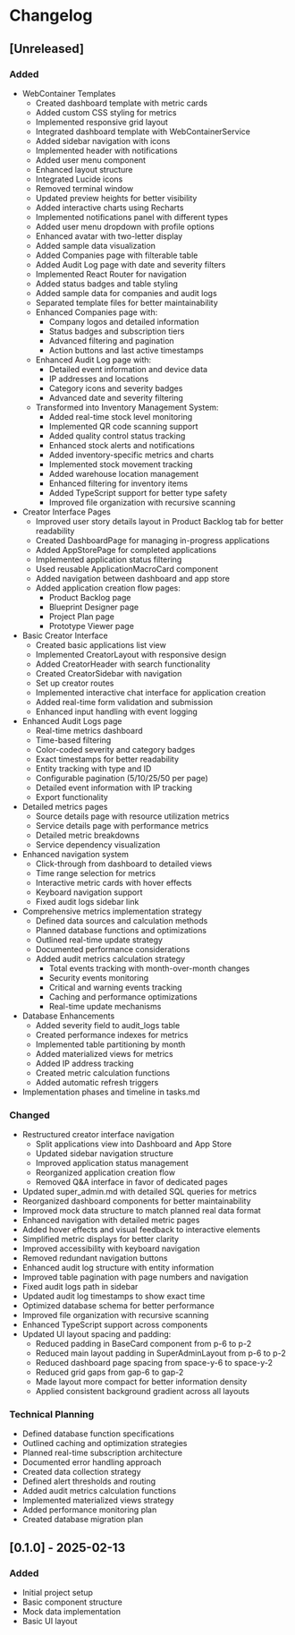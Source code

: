 # Changelog

## [Unreleased]

### Added
- WebContainer Templates
  - Created dashboard template with metric cards
  - Added custom CSS styling for metrics
  - Implemented responsive grid layout
  - Integrated dashboard template with WebContainerService
  - Added sidebar navigation with icons
  - Implemented header with notifications
  - Added user menu component
  - Enhanced layout structure
  - Integrated Lucide icons
  - Removed terminal window
  - Updated preview heights for better visibility
  - Added interactive charts using Recharts
  - Implemented notifications panel with different types
  - Added user menu dropdown with profile options
  - Enhanced avatar with two-letter display
  - Added sample data visualization
  - Added Companies page with filterable table
  - Added Audit Log page with date and severity filters
  - Implemented React Router for navigation
  - Added status badges and table styling
  - Added sample data for companies and audit logs
  - Separated template files for better maintainability
  - Enhanced Companies page with:
    - Company logos and detailed information
    - Status badges and subscription tiers
    - Advanced filtering and pagination
    - Action buttons and last active timestamps
  - Enhanced Audit Log page with:
    - Detailed event information and device data
    - IP addresses and locations
    - Category icons and severity badges
    - Advanced date and severity filtering
  - Transformed into Inventory Management System:
    - Added real-time stock level monitoring
    - Implemented QR code scanning support
    - Added quality control status tracking
    - Enhanced stock alerts and notifications
    - Added inventory-specific metrics and charts
    - Implemented stock movement tracking
    - Added warehouse location management
    - Enhanced filtering for inventory items
    - Added TypeScript support for better type safety
    - Improved file organization with recursive scanning
- Creator Interface Pages
  - Improved user story details layout in Product Backlog tab for better readability
  - Created DashboardPage for managing in-progress applications
  - Added AppStorePage for completed applications
  - Implemented application status filtering
  - Used reusable ApplicationMacroCard component
  - Added navigation between dashboard and app store
  - Added application creation flow pages:
    - Product Backlog page
    - Blueprint Designer page
    - Project Plan page
    - Prototype Viewer page
- Basic Creator Interface
  - Created basic applications list view
  - Implemented CreatorLayout with responsive design
  - Added CreatorHeader with search functionality
  - Created CreatorSidebar with navigation
  - Set up creator routes
  - Implemented interactive chat interface for application creation
  - Added real-time form validation and submission
  - Enhanced input handling with event logging
- Enhanced Audit Logs page
  - Real-time metrics dashboard
  - Time-based filtering
  - Color-coded severity and category badges
  - Exact timestamps for better readability
  - Entity tracking with type and ID
  - Configurable pagination (5/10/25/50 per page)
  - Detailed event information with IP tracking
  - Export functionality
- Detailed metrics pages
  - Source details page with resource utilization metrics
  - Service details page with performance metrics
  - Detailed metric breakdowns
  - Service dependency visualization
- Enhanced navigation system
  - Click-through from dashboard to detailed views
  - Time range selection for metrics
  - Interactive metric cards with hover effects
  - Keyboard navigation support
  - Fixed audit logs sidebar link
- Comprehensive metrics implementation strategy
  - Defined data sources and calculation methods
  - Planned database functions and optimizations
  - Outlined real-time update strategy
  - Documented performance considerations
  - Added audit metrics calculation strategy
    - Total events tracking with month-over-month changes
    - Security events monitoring
    - Critical and warning events tracking
    - Caching and performance optimizations
    - Real-time update mechanisms
- Database Enhancements
  - Added severity field to audit_logs table
  - Created performance indexes for metrics
  - Implemented table partitioning by month
  - Added materialized views for metrics
  - Added IP address tracking
  - Created metric calculation functions
  - Added automatic refresh triggers
- Implementation phases and timeline in tasks.md

### Changed
- Restructured creator interface navigation
  - Split applications view into Dashboard and App Store
  - Updated sidebar navigation structure
  - Improved application status management
  - Reorganized application creation flow
  - Removed Q&A interface in favor of dedicated pages
- Updated super_admin.md with detailed SQL queries for metrics
- Reorganized dashboard components for better maintainability
- Improved mock data structure to match planned real data format
- Enhanced navigation with detailed metric pages
- Added hover effects and visual feedback to interactive elements
- Simplified metric displays for better clarity
- Improved accessibility with keyboard navigation
- Removed redundant navigation buttons
- Enhanced audit log structure with entity information
- Improved table pagination with page numbers and navigation
- Fixed audit logs path in sidebar
- Updated audit log timestamps to show exact time
- Optimized database schema for better performance
- Improved file organization with recursive scanning
- Enhanced TypeScript support across components
- Updated UI layout spacing and padding:
  - Reduced padding in BaseCard component from p-6 to p-2
  - Reduced main layout padding in SuperAdminLayout from p-6 to p-2
  - Reduced dashboard page spacing from space-y-6 to space-y-2
  - Reduced grid gaps from gap-6 to gap-2
  - Made layout more compact for better information density
  - Applied consistent background gradient across all layouts

### Technical Planning
- Defined database function specifications
- Outlined caching and optimization strategies
- Planned real-time subscription architecture
- Documented error handling approach
- Created data collection strategy
- Defined alert thresholds and routing
- Added audit metrics calculation functions
- Implemented materialized views strategy
- Added performance monitoring plan
- Created database migration plan

## [0.1.0] - 2025-02-13

### Added
- Initial project setup
- Basic component structure
- Mock data implementation
- Basic UI layout
